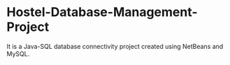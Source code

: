 # Hostel-Database-Management-Project
It is a Java-SQL database connectivity project created using NetBeans and MySQL. 
